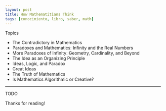 ```yaml
---
layout: post
title: How Mathematitians Think
tags: [conocimiento, libro, saber, math]
---
```


<!--Resumen-->


Topics 

- The Contradictory in Mathematics
- Paradoxes and Mathematics: Infinity and the Real Numbers
- More Paradoxes of Infinity: Geometry, Cardinality, and Beyond
- The Idea as an Organizing Principle
- Ideas, Logic, and Paradox
- Great Ideas
- The Truth of Mathematics
- Is Mathematics Algorithmic or Creative?

---

<!--more-->
TODO
  
Thanks for reading!